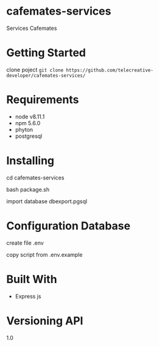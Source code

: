 # cafemates-services
Services Cafemates

# Getting Started
clone poject
`git clone https://github.com/telecreative-developer/cafemates-services/`

# Requirements

* node v8.11.1 
* npm 5.6.0
* phyton
* postgresql


# Installing
cd cafemates-services

bash package.sh

import database dbexport.pgsql

# Configuration Database
create file .env 

copy script from .env.example

# Built With
* Express js

# Versioning API
1.0


